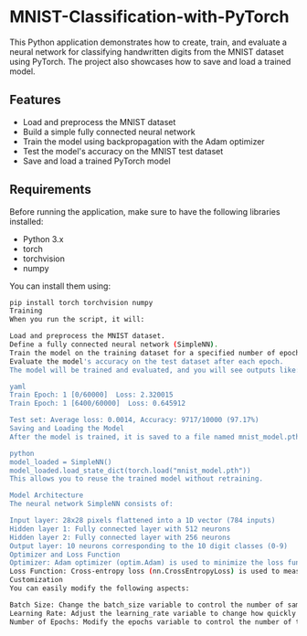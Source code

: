 # MNIST-Classification-with-PyTorch
This Python application demonstrates how to create, train, and evaluate a neural network for classifying handwritten digits from the MNIST dataset using PyTorch. The project also showcases how to save and load a trained model.
## Features
- Load and preprocess the MNIST dataset
- Build a simple fully connected neural network
- Train the model using backpropagation with the Adam optimizer
- Test the model's accuracy on the MNIST test dataset
- Save and load a trained PyTorch model

## Requirements

Before running the application, make sure to have the following libraries installed:

- Python 3.x
- torch
- torchvision
- numpy

You can install them using:

```bash
pip install torch torchvision numpy
Training
When you run the script, it will:

Load and preprocess the MNIST dataset.
Define a fully connected neural network (SimpleNN).
Train the model on the training dataset for a specified number of epochs (5 by default).
Evaluate the model's accuracy on the test dataset after each epoch.
The model will be trained and evaluated, and you will see outputs like:

yaml
Train Epoch: 1 [0/60000]  Loss: 2.320015
Train Epoch: 1 [6400/60000]  Loss: 0.645912

Test set: Average loss: 0.0014, Accuracy: 9717/10000 (97.17%)
Saving and Loading the Model
After the model is trained, it is saved to a file named mnist_model.pth. To load the saved model, the script includes the following example:

python
model_loaded = SimpleNN()
model_loaded.load_state_dict(torch.load("mnist_model.pth"))
This allows you to reuse the trained model without retraining.

Model Architecture
The neural network SimpleNN consists of:

Input layer: 28x28 pixels flattened into a 1D vector (784 inputs)
Hidden layer 1: Fully connected layer with 512 neurons
Hidden layer 2: Fully connected layer with 256 neurons
Output layer: 10 neurons corresponding to the 10 digit classes (0-9)
Optimizer and Loss Function
Optimizer: Adam optimizer (optim.Adam) is used to minimize the loss function by updating the model's parameters.
Loss Function: Cross-entropy loss (nn.CrossEntropyLoss) is used to measure the difference between the predicted and actual labels.
Customization
You can easily modify the following aspects:

Batch Size: Change the batch_size variable to control the number of samples processed at once.
Learning Rate: Adjust the learning_rate variable to change how quickly the model updates during training.
Number of Epochs: Modify the epochs variable to control the number of training iterations.